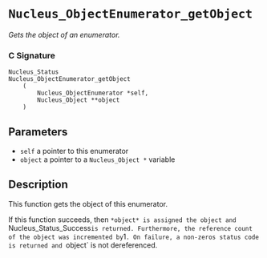 # `Nucleus_ObjectEnumerator_getObject`
*Gets the object of an enumerator.*

### C Signature
```
Nucleus_Status
Nucleus_ObjectEnumerator_getObject
    (
        Nucleus_ObjectEnumerator *self,
        Nucleus_Object **object
    )
```

## Parameters
- `self` a pointer to this enumerator
- `object` a pointer to a `Nucleus_Object *` variable

## Description
This function gets the object of this enumerator.

If this function succeeds, then `*object* is assigned the object and `Nucleus_Status_Success` is
returned. Furthermore, the reference count of the object was incremented by `1`. On failure, a
non-zeros status code is returned and `object` is not dereferenced.
